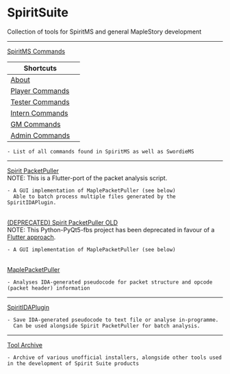 # SpiritSuite
Collection of tools for SpiritMS and general MapleStory development

---

[SpiritMS Commands](https://github.com/KOOKIIEStudios/SpiritSuite/blob/main/SPIRITCOMMANDS.md)

Shortcuts |  |
---|---
[About](https://github.com/KOOKIIEStudios/SpiritSuite/blob/main/SPIRITCOMMANDS.md#about)| 
[Player Commands](https://github.com/KOOKIIEStudios/SpiritSuite/blob/main/SPIRITCOMMANDS.md#player-level-commands)| 
[Tester Commands](https://github.com/KOOKIIEStudios/SpiritSuite/blob/main/SPIRITCOMMANDS.md#tester-level-commands)| 
[Intern Commands](https://github.com/KOOKIIEStudios/SpiritSuite/blob/main/SPIRITCOMMANDS.md#intern-level-commands)| 
[GM Commands](https://github.com/KOOKIIEStudios/SpiritSuite/blob/main/SPIRITCOMMANDS.md#gamemaster-level-commands)| 
[Admin Commands](https://github.com/KOOKIIEStudios/SpiritSuite/blob/main/SPIRITCOMMANDS.md#admin-level-commands)| 

    - List of all commands found in SpiritMS as well as SwordieMS
---
[Spirit PacketPuller](https://github.com/KOOKIIEStudios/Spirit-PacketPuller) \
NOTE: This is a Flutter-port of the packet analysis script. 

    - A GUI implementation of MaplePacketPuller (see below)
      Able to batch process multiple files generated by the SpiritIDAPlugin.


\
[(DEPRECATED) Spirit PacketPuller OLD](https://github.com/KOOKIIEStudios/Spirit-PacketPuller-OLD) \
NOTE: This Python-PyQt5-fbs project has been deprecated in favour of a [Flutter approach](https://github.com/KOOKIIEStudios/Spirit-PacketPuller).

    - A GUI implementation of MaplePacketPuller (see below)


\
[MaplePacketPuller](https://github.com/KOOKIIEStudios/MaplePacketPuller)

    - Analyses IDA-generated pseudocode for packet structure and opcode (packet header) information
---
[SpiritIDAPlugin](https://github.com/Bratah123/SpiritIDAPlugin)

    - Save IDA-generated pseudocode to text file or analyse in-programme.
      Can be used alongside Spirit PacketPuller for batch analysis.
    
---
[Tool Archive](https://github.com/KOOKIIEStudios/ToolArchive)

    - Archive of various unofficial installers, alongside other tools used in the development of Spirit Suite products
